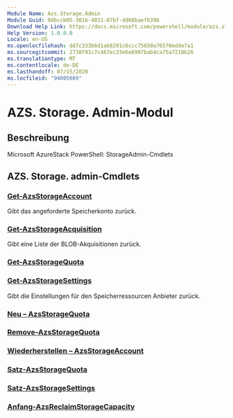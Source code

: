 ```yaml
---
Module Name: Azs.Storage.Admin
Module Guid: 9dbccb05-3016-4031-87bf-dd66baef639b
Download Help Link: https://docs.microsoft.com/powershell/module/azs.storage.admin
Help Version: 1.0.0.0
Locale: en-US
ms.openlocfilehash: dd7c333b6d1a68291c6ccc75650a76570ed4e7a1
ms.sourcegitcommit: 2738f91c7c467ec33e6e6997bab4ca75a7218b26
ms.translationtype: MT
ms.contentlocale: de-DE
ms.lasthandoff: 07/15/2020
ms.locfileid: "94005609"
---
```

# AZS. Storage. Admin-Modul
## Beschreibung
Microsoft AzureStack PowerShell: StorageAdmin-Cmdlets

## AZS. Storage. admin-Cmdlets
### [Get-AzsStorageAccount](Get-AzsStorageAccount.md)
Gibt das angeforderte Speicherkonto zurück.

### [Get-AzsStorageAcquisition](Get-AzsStorageAcquisition.md)
Gibt eine Liste der BLOB-Akquisitionen zurück.

### [Get-AzsStorageQuota](Get-AzsStorageQuota.md)


### [Get-AzsStorageSettings](Get-AzsStorageSettings.md)
Gibt die Einstellungen für den Speicherressourcen Anbieter zurück.

### [Neu – AzsStorageQuota](New-AzsStorageQuota.md)


### [Remove-AzsStorageQuota](Remove-AzsStorageQuota.md)


### [Wiederherstellen – AzsStorageAccount](Restore-AzsStorageAccount.md)


### [Satz-AzsStorageQuota](Set-AzsStorageQuota.md)


### [Satz-AzsStorageSettings](Set-AzsStorageSettings.md)


### [Anfang-AzsReclaimStorageCapacity](Start-AzsReclaimStorageCapacity.md)


